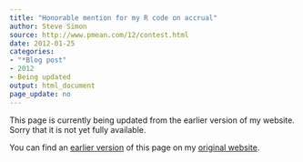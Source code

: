 ```yaml
---
title: "Honorable mention for my R code on accrual"
author: Steve Simon
source: http://www.pmean.com/12/contest.html
date: 2012-01-25
categories:
- "*Blog post"
- 2012
- Being updated
output: html_document
page_update: no
---
```


This page is currently being updated from the earlier version of my website. Sorry that it is not yet fully available.

<!---More--->

You can find an [earlier version][sim1] of this page on my [original website][sim2].

[sim1]: http://www.pmean.com/12/contest.html
[sim2]: http://www.pmean.com/original_site.html
